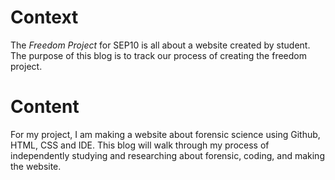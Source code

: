 # Context
The _Freedom Project_ for SEP10 is all about a website created by student. The purpose of this blog is to track our process of creating the freedom project.

# Content
For my project, I am making a website about forensic science using Github, HTML, CSS and IDE. This blog will walk through my process of independently studying and researching about forensic, coding, and making the website.




